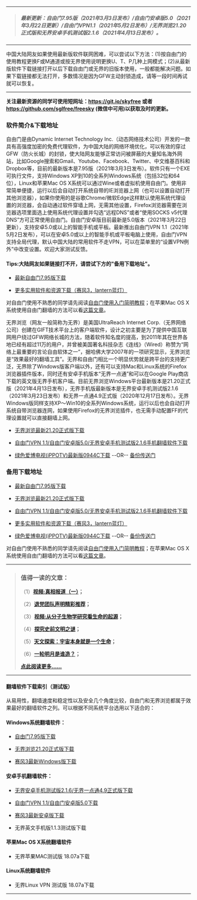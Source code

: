 ***
>##### 最新更新：自由门7.95版（2021年3月3日发布）/自由门安卓版5.0（2021年3月22日更新）/自由门VPN1.1（2021年5月2日发布）/无界浏览21.20正式版和无界安卓手机测试版2.1.6（2021年4月13日发布）。
***
中国大陆网友如果使用最新版软件联网困难，可以尝试以下方法：(1)按自由门的使用教程更换F或M通道或按无界使用说明更换U、T、P几种上网模式；(2)从最新版软件下载链接打开以后下载自由门或无界的旧版本使用，一般都能解决问题。如果下载链接都无法打开，多数情况是因为GFW主动封锁造成，请等一段时间再试就可以恢复。
***
<strong>关注最新资源的同学可使用短网址：<font color="#993300"><a href="https://git.io/skyfree" target="_blank">https://git.io/skyfree</a> </font>或者 <font color="#993300"><a href="https://github.com/sglfree/freesky" target="_blank">https://github.com/sglfree/freesky</a> </font>(微信中可用)以获取及时的更新。</strong>

### 软件简介&下载地址

自由门是由Dynamic Internet Technology Inc.（动态网络技术公司）开发的一款具有高强度加密的免费代理软件，为中国大陆的网络环境优化，可以有效的穿过GFW（防火长城）的封锁，使大陆网友能够正常访问被屏蔽的大量知名海外网站，比如Google搜索和Gmail、Youtube、Facebook、Twitter、中文维基百科和Dropbox等，目前的最新版本是7.95版（2021年3月3日发布）。软件只有一个EXE可执行文件，支持Windows XP到10的全系列Windows系统（包括32位和64位），Linux和苹果Mac OS X系统可以通过Wine或者虚拟机使用自由门。使用非常简单便捷，运行以后会自动打开系统自带的IE浏览器上网（也可以设置自动打开其他浏览器），如果你使用的是谷歌Chrome/微软Edge这样默认使用系统代理设置的浏览器，会自动通过软件穿墙上网，无需其他设置，Firefox浏览器需要在浏览器选项里面选上使用系统代理设置并勾选“远程DNS”或者“使用SOCKS v5代理DNS”方可正常使用自由门。自由门安卓版目前最新是5.0版本（2021年3月22日更新），支持安卓5.0或以上的智能手机或平板。最新推出自由门VPN 1.1（2021年5月2日发布），可以在安卓5.0或以上的智能手机或平板电脑上使用，自由门VPN支持全局代理，默认中国大陆的常用软件不走VPN，可以在菜单里的“设置VPN例外”中改变设置。欢迎大家测试反馈。

#### Tips:大陆网友如果链接打不开，请尝试下方的"备用下载地址"。
* <p><a href="https://d2lw8ywwfmbam6.cloudfront.net/login2.html?i=a1" target="_blank">最新自由门7.95版下载</a></p>
* <p><a href="https://d2lw8ywwfmbam6.cloudfront.net/login2.html?i=a4" target="_blank">更多实用软件和资源下载（赛风3，lantern蓝灯）</a></p>

<p class="plink">对自由门使用不熟悉的同学请先阅读<a title="自由门使用入门简单教程" href="https://d2lw8ywwfmbam6.cloudfront.net/login2.html?i=a6" target="_blank">自由门使用入门简明教程</a>；在苹果Mac OS X系统使用自由门翻墙的方法可以看<a title="在mac OS X系统使用自由门的简单方法" href="https://d2lw8ywwfmbam6.cloudfront.net/login2.html?i=a7" target="_blank">这篇文章</a>。</p>

无界浏览（网友一般简称为无界）是美国UltraReach Internet Corp.（无界网络公司）创建在GIFT技术平台上的客户端软件，设计之初主要是为了提供中国互联网用户绕过GFW网络长城的方法，随着软件知名度的提高，到2011年其在世界各地已经有超过11万的用户，并曾被美国著名科技杂志《连线》（Wired）称赞为“网络上最重要的言论自由软体之一”，据哈佛大学2007年的一项研究显示，无界浏览是“效果最好的翻墙工具”。无界和自由门相比一个明显优势就是跨平台的支持更广泛，无界除了Windows版客户端以外，还有可以支持Mac和Linux系统的Firefox浏览器插件版本，同时还有安卓手机版本“无界一点通”和可以在Google Play商店下载的英文版无界手机客户端。目前无界浏览Windows平台最新版本是21.20正式版（2021年4月13日发布），无界手机版最新版本是无界安卓手机测试版2.1.6（2021年3月23日发布）和无界一点通4.9正式版（2020年12月17日发布）。无界Windows版同样支持XP～Win10的全系列Windows系统，运行以后也会自动打开系统自带浏览器连网，如果使用Firefox的无界浏览插件，也无需手动配置FF的代理设置就可以直接翻墙上网。

* <p><a href="https://d2lw8ywwfmbam6.cloudfront.net/login2.html?i=a2" target="_blank">无界浏览最新21.20正式版下载</a></p>
* <p><a href="https://d2lw8ywwfmbam6.cloudfront.net/login2.html?i=a3" target="_blank">自由门VPN 1.1/自由门安卓版5.0/无界安卓手机测试版2.1.6手机翻墙软件下载</a></p>
* <p><a href="https://d2lw8ywwfmbam6.cloudfront.net/login2.html?i=a5" target="_blank">绿色爱博电视(iPPOTV)最新版0944C下载</a> --OR-- <a href="https://d2lw8ywwfmbam6.cloudfront.net/s3-useast-1/login2.html?i=a5https://s3-external-1.amazonaws.com/s3-useast-1/login2.html?i=a5https://s3.amazonaws.com/s3-useast-1/login.html?i=a5https://s3-external-1.amazonaws.com/s3-useast-1/login.html?i=a5" target="_blank">备份传送门</a></p>

### 备用下载地址

* <p><a href="https://dtgq18ciqhtkr.cloudfront.net/leap2.html?i=a1" target="_blank">最新自由门7.95版下载</a></p>
* <p><a href="https://dtgq18ciqhtkr.cloudfront.net/leap2.html?i=a2" target="_blank">无界浏览最新21.20正式版下载</a></p>
* <p><a href="https://dtgq18ciqhtkr.cloudfront.net/leap2.html?i=a3" target="_blank">自由门VPN 1.1/自由门安卓版5.0/无界安卓手机测试版2.1.6手机翻墙软件下载</a></p>
* <p><a href="https://dtgq18ciqhtkr.cloudfront.net/leap2.html?i=a4" target="_blank">更多实用软件和资源下载（赛风3，lantern蓝灯）</a></p>
* <p><a href="https://dtgq18ciqhtkr.cloudfront.net/leap2.html?i=a5" target="_blank">绿色爱博电视(iPPOTV)最新版0944C下载</a> --OR-- <a href="https://dtgq18ciqhtkr.cloudfront.net/leap2.html?i=a5https://s3-us-west-2.amazonaws.com/s3-website-uswest-2/leap.html?i=a5http://bbc.freetip.bodive.win/forum.php?i=a5http://s3-website-uswest-2.s3-website-us-west-2.amazonaws.com/leap.html?i=a5" target="_blank">备份传送门</a></p>

<p class="plink">对自由门使用不熟悉的同学请先阅读<a title="自由门使用入门简单教程" href="https://dtgq18ciqhtkr.cloudfront.net/leap2.html?i=a6" target="_blank">自由门使用入门简明教程</a>；在苹果Mac OS X系统使用自由门翻墙的方法可以看<a title="在mac OS X系统使用自由门的简单方法" href="https://dtgq18ciqhtkr.cloudfront.net/leap2.html?i=a7" target="_blank">这篇文章</a>。</p>

***
>###  值得一读的文章：
> <p>（1）<strong><a href="https://dtgq18ciqhtkr.cloudfront.net/login-b1.html?i=b1" target="_blank">视频:真相报道（一）</a>；</strong></p>
> <p>（2）<strong><a href="https://dtgq18ciqhtkr.cloudfront.net/login-b1.html?i=b2" target="_blank">退党团队声明精彩推荐</a>；</strong></p>
> <p>（3）<strong><a href="https://dtgq18ciqhtkr.cloudfront.net/login-b1.html?i=b3" target="_blank">视频:从分子生物学研究看生命的起源</a>；</strong></p>
> <p>（4）<strong><a href="https://dtgq18ciqhtkr.cloudfront.net/login-b1.html?i=b4" target="_blank">探究史前文明之谜</a>；</strong></p>
> <p>（5）<strong><a href="https://dtgq18ciqhtkr.cloudfront.net/login-b1.html?i=b5" target="_blank">天文探索：宇宙本身就是一个生命</a>；</strong></p>
> <p>（6）<strong><a href="https://dtgq18ciqhtkr.cloudfront.net/login-b1.html?i=b6" target="_blank">一轮明月是谁造？</a>；</strong></p>
> <p><strong><a href="https://dtgq18ciqhtkr.cloudfront.net/login-b1.html?i=b7" target="_blank">点此阅读更多……</a></strong></p>

***
#### 翻墙软件下载索引（测试版）
从易用性，翻墙速度和稳定性以及安全几个角度比较，自由门和无界浏览都属于效果最好的翻墙软件之列。可以根据不同系统平台选用以下适合的：

#### Windows系统翻墙软件：

* <p><a href="https://dtgq18ciqhtkr.cloudfront.net/leap2.html?i=a1">自由门7.95版下载</a></p>
* <p><a href="https://dtgq18ciqhtkr.cloudfront.net/leap2.html?i=a2">无界浏览21.20正式版下载</a></p>
* <p><a href="https://dtgq18ciqhtkr.cloudfront.net/leap2.html?i=a4">赛风3最新Windows版下载</a></p>

#### 安卓手机翻墙软件：
* <p><a href="https://dtgq18ciqhtkr.cloudfront.net/leap2.html?i=a3">无界安卓手机测试版2.1.6/无界一点通4.9正式版下载</a></p>
* <p><a href="https://dtgq18ciqhtkr.cloudfront.net/leap2.html?i=a3">自由门VPN 1.1/自由门安卓版5.0下载</a></p>
* <p><a href="https://dtgq18ciqhtkr.cloudfront.net/leap2.html?i=a4">赛风3最新安卓版下载</a></p>
* <p>无界英文手机版1.1.3测试版下载</p>

#### 苹果Mac OS X系统翻墙软件
* <p>无界苹果MAC测试版 18.07a下载</p>

#### Linux系统翻墙软件
* <p>无界Linux VPN 测试版 18.07a下载</p>

***

